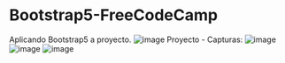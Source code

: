 # Bootstrap5-FreeCodeCamp
Aplicando Bootstrap5 a proyecto.
![image](https://user-images.githubusercontent.com/92988456/222231095-647d5658-a64b-47c0-92b0-fcc1691774d7.png)
Proyecto - Capturas:
![image](https://user-images.githubusercontent.com/92988456/222231767-9e5f82ef-5dd8-4fb2-ab6a-607c8796c72b.png)
![image](https://user-images.githubusercontent.com/92988456/222231901-d12c594c-62f9-413e-8539-88ba0eeebfbd.png)
![image](https://user-images.githubusercontent.com/92988456/222232039-7a0e370f-02cc-4bcf-97ec-5226afdc04bf.png)
